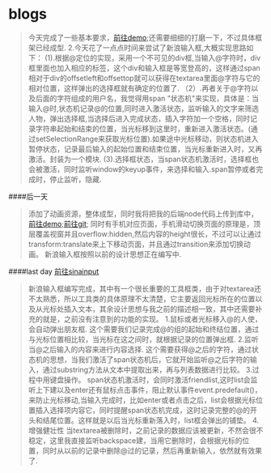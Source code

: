# blogs
>今天完成了一些基本要求，[前往demo](http://yulstudio.cn/lab/index.html);还需要细细的打磨一下，不过具体框架已经成型.
>2.今天花了一点点时间来尝试了新浪输入框,大概实现思路如下：
>(1).根据@定位的实现，采用一个不可见的div框,当输入@字符时，div框里面也加入相应的<span>标签，这个div和输入框是等宽登高的，这样通过span相对于div的offsetleft和offsettop就可以获得在textarea里面@字符与它的相对位置，这样弹出的选择框就有确定的位置了.
（2）.再者关于@字符以及后面的字符组成的用户名，我觉得用span "状态机"来实现，具体是：当输入@时,状态机记录@的位置,同时进入激活状态，监听输入的文字来筛选人物，弹出选择框,当选择后进入完成状态，插入字符加一个空格，同时记录字符串起始和结束的位置，当光标移到这里时，重新进入激活状态。(通过setSelectionRange来获取光标位置).如果途中光标移动，则状态机进入暂停状态，记录最后输入的起始位置和结束位置，当光标重新进入时，又再激活。封装为一个模块.
(3).选择框状态，当span状态机激活时，选择框也会被激活，同时监听window的keyup事件，来选择和输入.span暂停或者完成时，停止监听，隐藏.

####后一天
>添加了动画资源，整体成型，同时我将把我的后端node代码上传到库中，[前往demo](http://yulstudio.cn/lab/index.html);[前往git](https://github.com/Yulight1401/blogs/edit/master);
>同时有手机对应页面，手机滑动切换页面的原理是，顶层覆盖视窗并且overflow:hidden,然后内容的height很长，不过可以让通过transform:translate来上下移动页面，并且通过transition来添加切换动画。
>新浪输入框按照以前的设计思想正在编写中.


####last day  [前往sinainput](http://yulstudio.cn/lab/sinainput.html)
>新浪输入框编写完成，其中有一个很长重要的工具框类，由于对textarea还不太熟悉，所以工具类的具体原理不太清楚，它主要返回光标所在的位置以及从光标处插入文本，其余设计思想与我之前的描述相一致，其中还需要补充的就是，之前没有注意到的功能的实现。
1.鼠标或者光标移入@的人使，会自动弹出朋友框.
    这个需要我们记录完成@的组的起始和终结位置，通过与光标位置相比较，当光标在这之间时，就根据记录的<span>位置弹出框.
2.监听当@之后输入的内容来进行内容选择.
    这个需要获得@之后的字符，通过状态机的思想，当我们激活了span状态机后，它就开始监听@之后字符的输入，通过substring方法从文本中提取出来，再与列表数据进行比较。
3.过程中用键盘操作。
    span状态机激活时，会同时激活friendlist,这时list会监听上下建以及enter还有鼠标点击事件，阻止默认事件event.predefault()，来防止光标移动,当输入完成时，比如enter或者点击之后，list会根据光标位置插入选择项内容它，同时提醒span状态机完成，这时记录完整的@的开头和结尾位置。这样就是以后当光标重新落入时，list框会弹出的铺垫。
4.增强健壮性
    当textarea被删除时，之前记录的数据应该被更新，不然会很不稳定，这里我直接监听backspace建，当用它删除时，会根据光标的位置，同时从以前的记录中删除@过的记录，然后再重新输入，依然就有效果了.
